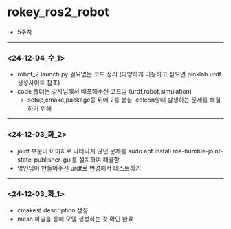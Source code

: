 # rokey_ros2_robot
- 5주차
***
### <24-12-04_수_1>
- robot_2.launch.py 필요없는 코드 정리 (다양하게 이용하고 싶으면 pinklab urdf 생성사이트 참조) 
- code 폴더는 강사님께서 배포해주신 코드임 (urdf,robot,simulation)
	- setup,cmake,package등 뒤에 2를 붙힘. colcon할때 발생하는 문제를 해결하기 위해

***
### <24-12-03_화_2>
- joint 부분이 이미지로 나타나지 않던 문제를 sudo apt install ros-humble-joint-state-publisher-gui를 설치하여 해결함
- 영인님이 만들어주신 urdf로 변경해서 테스트하기

***
### <24-12-03_화_1>
- cmake로 description 생성
- mesh 파일을 통해 모델 생성하는 것 확인 완료
